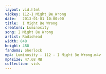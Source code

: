 ```yaml
---
layout: vid.html
vidkey: 112-I_Might_Be_Wrong
date:   2013-01-01 10:00:00
title:  I Might Be Wrong
creators: Luminosity
song: I Might Be Wrong
artist: Radiohead
width: 848
height: 480
fandoms: Sherlock
mp4: Luminosity - 112 - I Might Be Wrong.m4v
mp4size: 47.68 MB
collection: vids
---
```


  <div>
  
  </div>
  